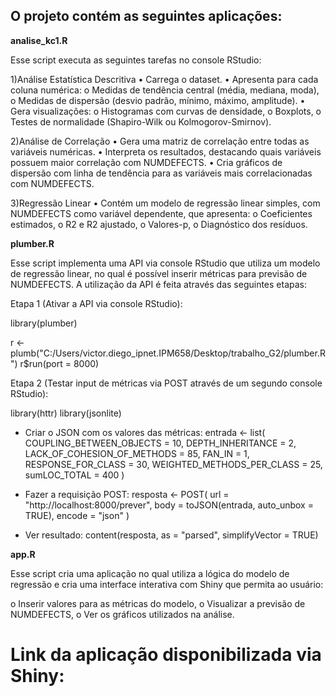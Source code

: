 ## O projeto contém as seguintes aplicações:

**analise_kc1.R**

Esse script executa as seguintes tarefas no console RStudio:

1)Análise Estatística Descritiva
• Carrega o dataset.
• Apresenta para cada coluna numérica:
  o Medidas de tendência central (média, mediana, moda),
  o Medidas de dispersão (desvio padrão, mínimo, máximo, amplitude).
• Gera visualizações:
  o Histogramas com curvas de densidade,
  o Boxplots,
  o Testes de normalidade (Shapiro-Wilk ou Kolmogorov-Smirnov).

2)Análise de Correlação
• Gera uma matriz de correlação entre todas as variáveis numéricas.
• Interpreta os resultados, destacando quais variáveis possuem maior correlação com NUMDEFECTS.
• Cria gráficos de dispersão com linha de tendência para as variáveis mais correlacionadas com NUMDEFECTS.

3)Regressão Linear
• Contém um modelo de regressão linear simples, com NUMDEFECTS como variável dependente, que apresenta:
  o Coeficientes estimados,
  o R2 e R2 ajustado,
  o Valores-p,
  o Diagnóstico dos resíduos.

**plumber.R**

Esse script implementa uma API via console RStudio que utiliza um modelo de regressão linear, no qual é possível 
inserir métricas para previsão de NUMDEFECTS. A utilização da API é feita através das seguintes etapas:

Etapa 1 (Ativar a API via console RStudio):

library(plumber)

r <- plumb("C:/Users/victor.diego_ipnet.IPM658/Desktop/trabalho_G2/plumber.R")
r$run(port = 8000)

Etapa 2 (Testar input de métricas via POST através de um segundo console RStudio):

library(httr)
library(jsonlite)

- Criar o JSON com os valores das métricas:
entrada <- list(
  COUPLING_BETWEEN_OBJECTS = 10,
  DEPTH_INHERITANCE = 2,
  LACK_OF_COHESION_OF_METHODS = 85,
  FAN_IN = 1,
  RESPONSE_FOR_CLASS = 30,
  WEIGHTED_METHODS_PER_CLASS = 25,
  sumLOC_TOTAL = 400
)

- Fazer a requisição POST:
resposta <- POST(
  url = "http://localhost:8000/prever",
  body = toJSON(entrada, auto_unbox = TRUE),
  encode = "json"
)

- Ver resultado:
content(resposta, as = "parsed", simplifyVector = TRUE)

**app.R**

Esse script cria uma aplicação no qual utiliza a lógica do modelo de regressão e cria uma interface interativa com Shiny que permita ao usuário:

o Inserir valores para as métricas do modelo,
o Visualizar a previsão de NUMDEFECTS,
o Ver os gráficos utilizados na análise.

# Link da aplicação disponibilizada via Shiny:

